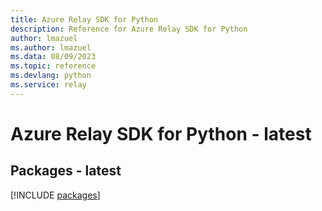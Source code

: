 ```yaml
---
title: Azure Relay SDK for Python
description: Reference for Azure Relay SDK for Python
author: lmazuel
ms.author: lmazuel
ms.data: 08/09/2023
ms.topic: reference
ms.devlang: python
ms.service: relay
---
```

# Azure Relay SDK for Python - latest
## Packages - latest
[!INCLUDE [packages](relay-index.md)]